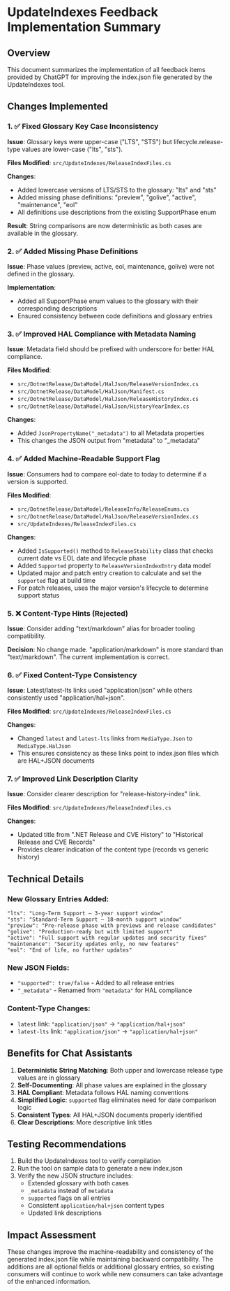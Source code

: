 # UpdateIndexes Feedback Implementation Summary

## Overview
This document summarizes the implementation of all feedback items provided by ChatGPT for improving the index.json file generated by the UpdateIndexes tool.

## Changes Implemented

### 1. ✅ Fixed Glossary Key Case Inconsistency
**Issue**: Glossary keys were upper-case ("LTS", "STS") but lifecycle.release-type values are lower-case ("lts", "sts").

**Files Modified**: `src/UpdateIndexes/ReleaseIndexFiles.cs`

**Changes**:
- Added lowercase versions of LTS/STS to the glossary: "lts" and "sts"
- Added missing phase definitions: "preview", "golive", "active", "maintenance", "eol"
- All definitions use descriptions from the existing SupportPhase enum

**Result**: String comparisons are now deterministic as both cases are available in the glossary.

### 2. ✅ Added Missing Phase Definitions  
**Issue**: Phase values (preview, active, eol, maintenance, golive) were not defined in the glossary.

**Implementation**: 
- Added all SupportPhase enum values to the glossary with their corresponding descriptions
- Ensured consistency between code definitions and glossary entries

### 3. ✅ Improved HAL Compliance with Metadata Naming
**Issue**: Metadata field should be prefixed with underscore for better HAL compliance.

**Files Modified**:
- `src/DotnetRelease/DataModel/HalJson/ReleaseVersionIndex.cs`
- `src/DotnetRelease/DataModel/HalJson/Manifest.cs` 
- `src/DotnetRelease/DataModel/HalJson/ReleaseHistoryIndex.cs`
- `src/DotnetRelease/DataModel/HalJson/HistoryYearIndex.cs`

**Changes**: 
- Added `JsonPropertyName("_metadata")` to all Metadata properties
- This changes the JSON output from "metadata" to "_metadata"

### 4. ✅ Added Machine-Readable Support Flag
**Issue**: Consumers had to compare eol-date to today to determine if a version is supported.

**Files Modified**:
- `src/DotnetRelease/DataModel/ReleaseInfo/ReleaseEnums.cs` 
- `src/DotnetRelease/DataModel/HalJson/ReleaseVersionIndex.cs`
- `src/UpdateIndexes/ReleaseIndexFiles.cs`

**Changes**:
- Added `IsSupported()` method to `ReleaseStability` class that checks current date vs EOL date and lifecycle phase
- Added `Supported` property to `ReleaseVersionIndexEntry` data model
- Updated major and patch entry creation to calculate and set the `supported` flag at build time
- For patch releases, uses the major version's lifecycle to determine support status

### 5. ❌ Content-Type Hints (Rejected)
**Issue**: Consider adding "text/markdown" alias for broader tooling compatibility.

**Decision**: No change made. "application/markdown" is more standard than "text/markdown". The current implementation is correct.

### 6. ✅ Fixed Content-Type Consistency
**Issue**: Latest/latest-lts links used "application/json" while others consistently used "application/hal+json".

**Files Modified**: `src/UpdateIndexes/ReleaseIndexFiles.cs`

**Changes**:
- Changed `latest` and `latest-lts` links from `MediaType.Json` to `MediaType.HalJson`
- This ensures consistency as these links point to index.json files which are HAL+JSON documents

### 7. ✅ Improved Link Description Clarity
**Issue**: Consider clearer description for "release-history-index" link.

**Files Modified**: `src/UpdateIndexes/ReleaseIndexFiles.cs`

**Changes**: 
- Updated title from ".NET Release and CVE History" to "Historical Release and CVE Records"
- Provides clearer indication of the content type (records vs generic history)

## Technical Details

### New Glossary Entries Added:
```
"lts": "Long-Term Support – 3-year support window"
"sts": "Standard-Term Support – 18-month support window" 
"preview": "Pre-release phase with previews and release candidates"
"golive": "Production-ready but with limited support"
"active": "Full support with regular updates and security fixes"
"maintenance": "Security updates only, no new features"
"eol": "End of life, no further updates"
```

### New JSON Fields:
- `"supported": true/false` - Added to all release entries
- `"_metadata"` - Renamed from `"metadata"` for HAL compliance

### Content-Type Changes:
- `latest` link: `"application/json"` → `"application/hal+json"`
- `latest-lts` link: `"application/json"` → `"application/hal+json"`

## Benefits for Chat Assistants

1. **Deterministic String Matching**: Both upper and lowercase release type values are in glossary
2. **Self-Documenting**: All phase values are explained in the glossary
3. **HAL Compliant**: Metadata follows HAL naming conventions  
4. **Simplified Logic**: `supported` flag eliminates need for date comparison logic
5. **Consistent Types**: All HAL+JSON documents properly identified
6. **Clear Descriptions**: More descriptive link titles

## Testing Recommendations

1. Build the UpdateIndexes tool to verify compilation
2. Run the tool on sample data to generate a new index.json
3. Verify the new JSON structure includes:
   - Extended glossary with both cases
   - `_metadata` instead of `metadata`
   - `supported` flags on all entries  
   - Consistent `application/hal+json` content types
   - Updated link descriptions

## Impact Assessment

These changes improve the machine-readability and consistency of the generated index.json file while maintaining backward compatibility. The additions are all optional fields or additional glossary entries, so existing consumers will continue to work while new consumers can take advantage of the enhanced information.